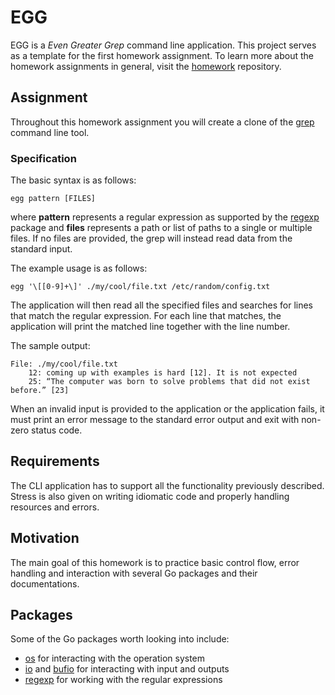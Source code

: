 # EGG

EGG is a _Even Greater Grep_ command line application.
This project serves as a template for the first homework assignment.
To learn more about the homework assignments in general, visit
the [homework](https://github.com/course-go/homework) repository.

## Assignment

Throughout this homework assignment you will create a clone of the
[grep](https://man7.org/linux/man-pages/man1/grep.1.html) command line tool.

### Specification

The basic syntax is as follows:

```shell
egg pattern [FILES]
```

where **pattern** represents a regular expression as supported by the
[regexp](https://pkg.go.dev/regexp) package and **files** represents a path
or list of paths to a single or multiple files. If no files are
provided, the grep will instead read data from the standard input.

The example usage is as follows:

```shell
egg '\[[0-9]+\]' ./my/cool/file.txt /etc/random/config.txt
```

The application will then read all the specified files and searches for lines
that match the regular expression. For each line that matches, the
application will print the matched line together with the line number.

The sample output:

```text
File: ./my/cool/file.txt
    12: coming up with examples is hard [12]. It is not expected
    25: “The computer was born to solve problems that did not exist before.” [23]
```

When an invalid input is provided to the application or the application
fails, it must print an error message to the standard error output and exit
with non-zero status code.

## Requirements

The CLI application has to support all the functionality previously
described. Stress is also given on writing idiomatic code and properly
handling resources and errors.

## Motivation

The main goal of this homework is to practice basic control flow, error
handling and interaction with several Go packages and their documentations.

## Packages

Some of the Go packages worth looking into include:

- [os](https://pkg.go.dev/os) for interacting with the operation system
- [io](https://pkg.go.dev/io) and [bufio](https://pkg.go.dev/bufio) for interacting
with input and outputs
- [regexp](https://pkg.go.dev/regexp) for working with the regular expressions
